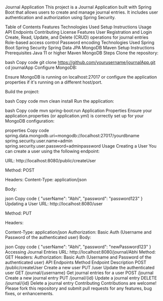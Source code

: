 Journal Application
This project is a Journal Application built with Spring Boot that allows users to create and manage journal entries. It includes user authentication and authorization using Spring Security.

Table of Contents
Features
Technologies Used
Setup Instructions
Usage
API Endpoints
Contributing
License
Features
User Registration and Login
Create, Read, Update, and Delete (CRUD) operations for journal entries
Role-based access control
Password encoding
Technologies Used
Spring Boot
Spring Security
Spring Data JPA
MongoDB
Maven
Setup Instructions
Prerequisites
Java 11 or higher
Maven
MongoDB
Steps
Clone the repository:

bash
Copy code
git clone https://github.com/yourusername/journalApp.git
cd journalApp
Configure MongoDB:

Ensure MongoDB is running on localhost:27017 or configure the application properties if it's running on a different host/port.

Build the project:

bash
Copy code
mvn clean install
Run the application:

bash
Copy code
mvn spring-boot:run
Application Properties
Ensure your application.properties (or application.yml) is correctly set up for your MongoDB configuration:

properties
Copy code
spring.data.mongodb.uri=mongodb://localhost:27017/yourdbname
spring.security.user.name=admin
spring.security.user.password=adminpassword
Usage
Creating a User
You can create a user using the following endpoint:

URL: http://localhost:8080/public/createUser

Method: POST

Headers: Content-Type: application/json

Body:

json
Copy code
{
    "userName": "Abhi",
    "password": "password123"
}
Updating a User
URL: http://localhost:8080/user

Method: PUT

Headers:

Content-Type: application/json
Authorization: Basic Auth (Username and Password of the authenticated user)
Body:

json
Copy code
{
    "userName": "Abhi",
    "password": "newPassword123"
}
Accessing Journal Entries
URL: http://localhost:8080/journal/Abhi
Method: GET
Headers: Authorization: Basic Auth (Username and Password of the authenticated user)
API Endpoints
Method	Endpoint	Description
POST	/public/createUser	Create a new user
PUT	/user	Update the authenticated user
GET	/journal/{username}	Get journal entries for a user
POST	/journal	Create a new journal entry
PUT	/journal/{id}	Update a journal entry
DELETE	/journal/{id}	Delete a journal entry
Contributing
Contributions are welcome! Please fork this repository and submit pull requests for any features, bug fixes, or enhancements.
